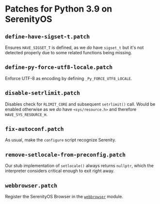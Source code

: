 # Patches for Python 3.9 on SerenityOS

## `define-have-sigset-t.patch`

Ensures `HAVE_SIGSET_T` is defined, as we *do* have `sigset_t` but it's not detected properly due to some related functions being missing.

## `define-py-force-utf8-locale.patch`

Enforce UTF-8 as encoding by defining `_Py_FORCE_UTF8_LOCALE`.

## `disable-setrlimit.patch`

Disables check for `RLIMIT_CORE` and subsequent `setrlimit()` call. Would be enabled otherwise as we *do* have `<sys/resource.h>` and therefore `HAVE_SYS_RESOURCE_H`.

## `fix-autoconf.patch`

As usual, make the `configure` script recognize Serenity.

## `remove-setlocale-from-preconfig.patch`

Our stub implementation of `setlocale()` always returns `nullptr`, which the interpreter considers critical enough to exit right away.

## `webbrowser.patch`

Register the SerenityOS Browser in the [`webbrowser`](https://docs.python.org/3/library/webbrowser.html) module.
